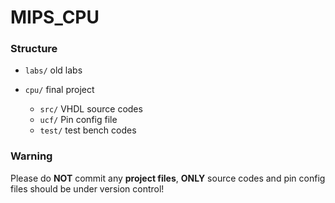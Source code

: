 # MIPS_CPU

### Structure

- `labs/` old labs

- `cpu/` final project
	- `src/` VHDL source codes
	- `ucf/` Pin config file
	- `test/` test bench codes

### Warning

Please do **NOT** commit any **project files**, **ONLY** source codes and pin config files should be under version control!
